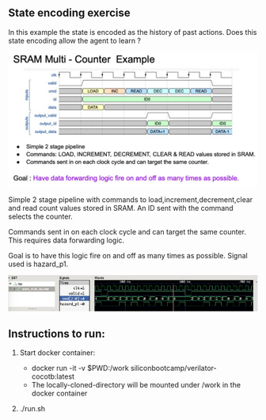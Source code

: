 ## State encoding exercise

In this example the state is encoded as the history of past actions.
Does this state encoding allow the agent to learn ?

![s0](../images/sram-multi-counter-image.jpg)

Simple 2 stage pipeline with commands to
load,increment,decrement,clear and read count values stored in SRAM.
An ID sent with the command selects the counter.

Commands sent in on each clock cycle and can target the same 
counter. This requires data forwarding logic.

Goal is to have this logic fire on and off as many times as possible.
Signal used is hazard_p1.

![s1](../images/sram-multi-counter-goal.jpg)

## Instructions to run:

1. Start docker container: 
   * docker run -it -v $PWD:/work siliconbootcamp/verilator-cocotb:latest
   * The locally-cloned-directory will be mounted under /work in the docker container

2. ./run.sh


